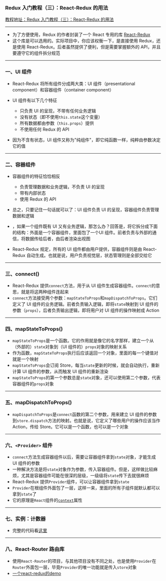 
### Redux 入门教程（三）：React-Redux 的用法
[教程地址：Redux 入门教程（三）：React-Redux 的用法](http://www.ruanyifeng.com/blog/2016/09/redux_tutorial_part_three_react-redux.html)

---
- 为了方便使用，Redux 的作者封装了一个 React 专用的库 [React-Redux](https://github.com/reactjs/react-redux)
- 这个库是可以选用的。实际项目中，你应该权衡一下，是直接使用 Redux，还是使用 React-Redux。后者虽然提供了便利，但是需要掌握额外的 API，并且要遵守它的组件拆分规范


---
###  一、UI 组件
- React-Redux 将所有组件分成两大类：UI 组件（presentational component）和容器组件（container component）
- UI 组件有以下几个特征
  *   只负责 UI 的呈现，不带有任何业务逻辑
  *   没有状态（即不使用`this.state`这个变量）
  *   所有数据都由参数（`this.props`）提供
  *   不使用任何 Redux 的 API

- 因为不含有状态，UI 组件又称为"纯组件"，即它纯函数一样，纯粹由参数决定它的值

---
### 二、容器组件
- 容器组件的特征恰恰相反
  *   负责管理数据和业务逻辑，不负责 UI 的呈现
  *   带有内部状态
  *   使用 Redux 的 API

- 总之，只要记住一句话就可以了：UI 组件负责 UI 的呈现，容器组件负责管理数据和逻辑
- ，如果一个组件既有 UI 又有业务逻辑，那怎么办？回答是，将它拆分成下面的结构：外面是一个容器组件，里面包了一个UI 组件。前者负责与外部的通信，将数据传给后者，由后者渲染出视图
- React-Redux 规定，所有的 UI 组件都由用户提供，容器组件则是由 React-Redux 自动生成。也就是说，用户负责视觉层，状态管理则是全部交给它

---
### 三、connect()
- React-Redux 提供`connect`方法，用于从 UI 组件生成容器组件。`connect`的意思，就是将这两种组件连起来
- `connect`方法接受两个参数：`mapStateToProps`和`mapDispatchToProps`。它们定义了 UI 组件的业务逻辑。前者负责输入逻辑，即将`state`映射到 UI 组件的参数（`props`），后者负责输出逻辑，即将用户对 UI 组件的操作映射成 Action

---
### 四、mapStateToProps()
- `mapStateToProps`是一个函数。它的作用就是像它的名字那样，建立一个从（外部的）`state`对象到（UI 组件的）`props`对象的映射关系
- 作为函数，`mapStateToProps`执行后应该返回一个对象，里面的每一个键值对就是一个映射
- `mapStateToProps`会订阅 Store，每当`state`更新的时候，就会自动执行，重新计算 UI 组件的参数，从而触发 UI 组件的重新渲染
- `mapStateToProps`的第一个参数总是`state`对象，还可以使用第二个参数，代表容器组件的`props`对象

---
### 五、mapDispatchToProps()
- `mapDispatchToProps`是`connect`函数的第二个参数，用来建立 UI 组件的参数到`store.dispatch`方法的映射。也就是说，它定义了哪些用户的操作应该当作 Action，传给 Store。它可以是一个函数，也可以是一个对象

---
### 六、`<Provider>` 组件
- `connect`方法生成容器组件以后，需要让容器组件拿到`state`对象，才能生成 UI 组件的参数
- 一种解决方法是将`state`对象作为参数，传入容器组件。但是，这样做比较麻烦，尤其是容器组件可能在很深的层级，一级级将`state`传下去就很麻烦
- React-Redux 提供`Provider`组件，可以让容器组件拿到`state`
- `Provider`在根组件外面包了一层，这样一来，里面的所有子组件就默认都可以拿到`state`了
- 它的原理是`React`组件的[`context`](https://facebook.github.io/react/docs/context.html)属性

---
### 七、实例：计数器
- 完整的代码看[这里](https://github.com/jackielii/simplest-redux-example/blob/master/index.js)

---
### 八、React-Router 路由库
- 使用`React-Router`的项目，与其他项目没有不同之处，也是使用`Provider`在`Router`外面包一层，毕竟`Provider`的唯一功能就是传入`store`对象
- [一个react-redux的demo](https://github.com/cag2050/react_redux_demo161019)
